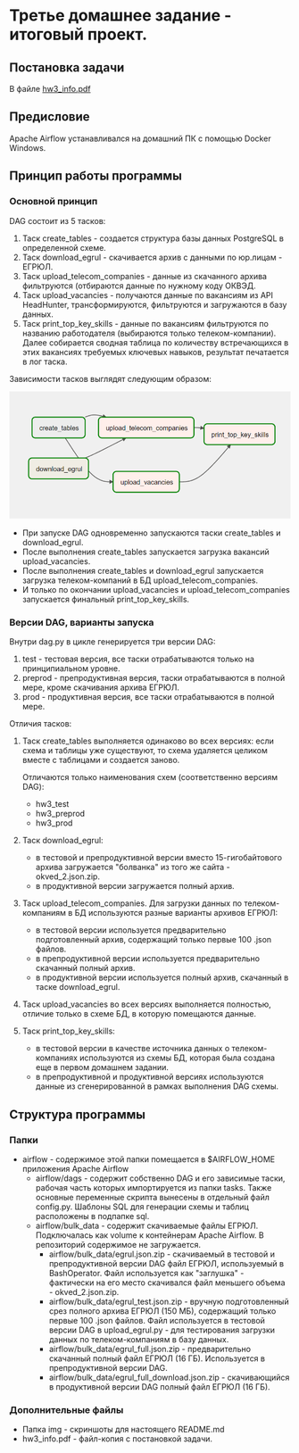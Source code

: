 # Третье домашнее задание - итоговый проект.
## Постановка задачи
В файле [hw3_info.pdf](https://github.com/borodatsik/middle-python-edu/blob/main/03_etl_airflow/hw3_info.pdf)

## Предисловие
Apache Airflow устанавливался на домашний ПК с помощью Docker Windows.

## Принцип работы программы
### Основной принцип
DAG состоит из 5 тасков:
1. Таск create_tables - cоздается структура базы данных PostgreSQL в определенной схеме.
1. Таск download_egrul - скачивается архив с данными по юр.лицам - ЕГРЮЛ.
1. Таск upload_telecom_companies - данные из скачанного архива фильтруются (отбираются данные по нужному коду ОКВЭД.
1. Таск upload_vacancies - получаются данные по вакансиям из API HeadHunter, трансформируются, фильтруются и загружаются в базу данных.
1. Таск print_top_key_skills - данные по вакансиям фильтруются по названию работодателя (выбираются только телеком-компании). Далее собирается сводная таблица по количеству встречающихся в этих вакансиях требуемых ключевых навыков, результат печатается в лог таска.

Зависимости тасков выглядят следующим образом:

![task_dependencies](https://github.com/borodatsik/middle-python-edu/blob/main/03_etl_airflow/img/01_task_dependencies.png?raw=true)

* При запуске DAG одновременно запускаются таски create_tables и download_egrul.
* После выполнения create_tables запускается загрузка вакансий upload_vacancies.
* После выполнения create_tables и download_egrul запускается загрузка телеком-компаний в БД upload_telecom_companies.
* И только по окончании upload_vacancies и upload_telecom_companies запускается финальный print_top_key_skills.

### Версии DAG, варианты запуска
Внутри dag.py в цикле генерируется три версии DAG:
1. test - тестовая версия, все таски отрабатываются только на принципиальном уровне.
1. preprod - препродуктивная версия, таски отрабатываются в полной мере, кроме скачивания архива ЕГРЮЛ.
1. prod - продуктивная версия, все таски отрабатываются в полной мере.

Отличия тасков:
1. Таск create_tables выполняется одинаково во всех версиях: если схема и таблицы уже существуют, то схема удаляется целиком вместе с таблицами и создается заново.

	Отличаются только наименования схем (соответственно версиям DAG):
	* hw3_test
	* hw3_preprod
	* hw3_prod

1. Таск download_egrul:
	* в тестовой и препродуктивной версии вместо 15-гигобайтового архива загружается "болванка" из того же сайта - okved_2.json.zip.
	* в продуктивной версии загружается полный архив.
	
1. Таск upload_telecom_companies. Для загрузки данных по телеком-компаниям в БД используются разные варианты архивов ЕГРЮЛ:
	* в тестовой версии используется предварительно подготовленный архив, содержащий только первые 100 .json файлов.
	* в препродуктивной версии используется предварительно скачанный полный архив.
	* в продуктивной версии используется полный архив, скачанный в таске download_egrul.

1. Таск upload_vacancies во всех версиях выполняется полностью, отличие только в схеме БД, в которую помещаются данные.

1. Таск print_top_key_skills:
	* в тестовой версии в качестве источника данных о телеком-компаниях используются из схемы БД, которая была создана еще в первом домашнем задании.
	* в препродуктивной и продуктивной версиях используются данные из сгенерированной в рамках выполнения DAG схемы.

## Структура программы
### Папки
* airflow - содержимое этой папки помещается в $AIRFLOW_HOME приложения Apache Airflow
	* airflow/dags - содержит собственно DAG и его зависимые таски, рабочая часть которых импортируется из папки tasks. Также основные переменные скрипта вынесены в отдельный файл config.py. Шаблоны SQL для генерации схемы и таблиц расположены в подпапке sql.
	* airflow/bulk_data - содержит скачиваемые файлы ЕГРЮЛ. Подключалась как volume к контейнерам Apache Airflow.
	В репозиторий содержимое не загружается.
		* airflow/bulk_data/egrul.json.zip - скачиваемый в тестовой и препродуктивной версии DAG файл ЕГРЮЛ, используемый в BashOperator.
		Файл используется как "заглушка" - фактически на его место скачивался файл меньшего объема - okved_2.json.zip.
		* airflow/bulk_data/egrul_test.json.zip - вручную подготовленный срез полного архива ЕГРЮЛ (150 МБ), содержащий только первые 100 .json файлов.
		Файл используется в тестовой версии DAG в upload_egrul.py - для тестирования загрузки данных по телеком-компаниям в базу данных.
		* airflow/bulk_data/egrul_full.json.zip - предварительно скачанный полный файл ЕГРЮЛ (16 ГБ). Используется в препродуктивной версии DAG.
		* airflow/bulk_data/egrul_full_download.json.zip - скачивающийся в продуктивной версии DAG полный файл ЕГРЮЛ (16 ГБ).

### Дополнительные файлы
* Папка img - скриншоты для настоящего README.md
* hw3_info.pdf - файл-копия с постановкой задачи.